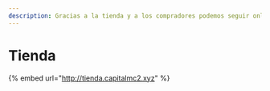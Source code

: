 ```yaml
---
description: Gracias a la tienda y a los compradores podemos seguir online y mejorando!
---
```


# Tienda

{% embed url="http://tienda.capitalmc2.xyz" %}
